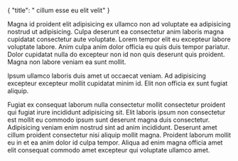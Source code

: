 {
  "title": " cillum esse eu elit velit"
}

Magna id proident elit adipisicing ex ullamco non ad voluptate ea adipisicing nostrud ut adipisicing. Culpa deserunt ea consectetur anim laboris magna cupidatat consectetur aute voluptate. Lorem tempor elit eu excepteur labore voluptate labore. Anim culpa anim dolor officia eu quis duis tempor pariatur. Dolor cupidatat nulla do excepteur non id non quis deserunt quis proident. Magna non labore veniam ea sunt mollit.

Ipsum ullamco laboris duis amet ut occaecat veniam. Ad adipisicing excepteur excepteur mollit cupidatat minim id. Elit non officia ex sunt fugiat aliquip.

Fugiat ex consequat laborum nulla consectetur mollit consectetur proident qui fugiat irure incididunt adipisicing sit. Elit laboris ipsum non consectetur est mollit eu commodo ipsum sunt deserunt magna duis consectetur. Adipisicing veniam enim nostrud sint ad anim incididunt. Deserunt amet cillum proident consectetur nisi aliquip mollit magna. Proident laborum mollit eu in et ea anim dolor id culpa tempor. Aliqua ad enim magna officia amet elit consequat commodo amet excepteur qui voluptate ullamco amet.